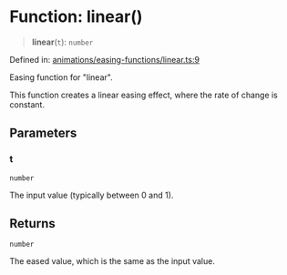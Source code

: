 # Function: linear()

> **linear**(`t`): `number`

Defined in: [animations/easing-functions/linear.ts:9](https://github.com/Forge-Game-Engine/Forge/blob/04af294b0d108e7e60d1ae9f40eaa3ca76ca176a/src/animations/easing-functions/linear.ts#L9)

Easing function for "linear".

This function creates a linear easing effect, where the rate of change is constant.

## Parameters

### t

`number`

The input value (typically between 0 and 1).

## Returns

`number`

The eased value, which is the same as the input value.
